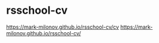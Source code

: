 # rsschool-cv
https://mark-milonov.github.io/rsschool-cv/cv
https://mark-milonov.github.io/rsschool-cv/
